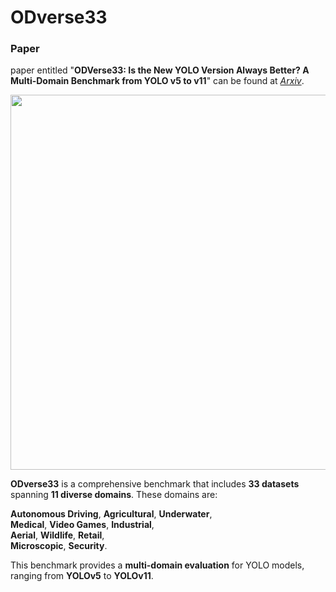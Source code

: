 # ODverse33

### Paper
paper entitled "**ODVerse33: Is the New YOLO Version Always Better? A Multi-Domain Benchmark from YOLO v5 to v11**" can be found at [*Arxiv*](#).

<p align="center">
  <img src="https://github.com/user-attachments/assets/296d5550-90f0-4205-9d5b-e7b9545aed4a" width="600" height="auto">
</p>

**ODverse33** is a comprehensive benchmark that includes **33 datasets** spanning **11 diverse domains**. These domains are:

**Autonomous Driving**, **Agricultural**, **Underwater**,  
**Medical**, **Video Games**, **Industrial**,  
**Aerial**, **Wildlife**, **Retail**,  
**Microscopic**, **Security**.

This benchmark provides a **multi-domain evaluation** for YOLO models, ranging from **YOLOv5** to **YOLOv11**. 




